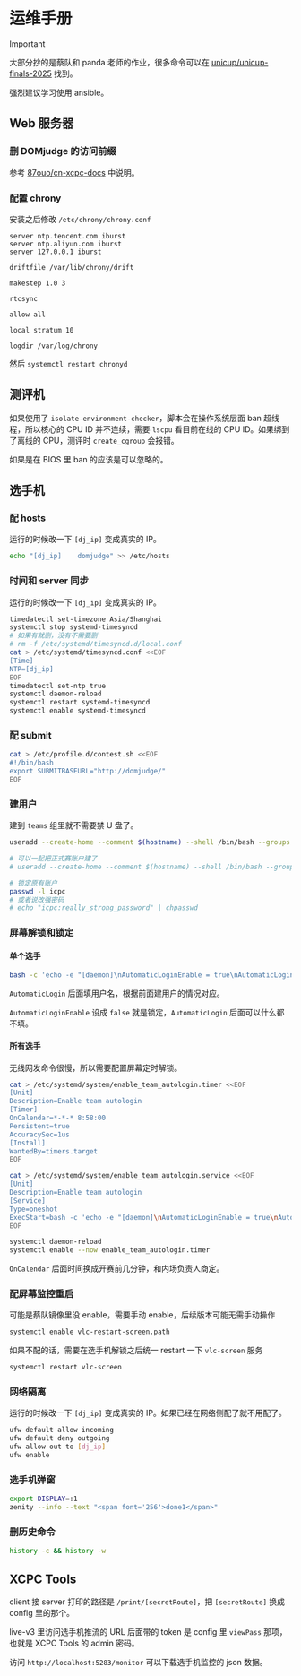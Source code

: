 # 运维手册

> [!IMPORTANT]
> 大部分抄的是蔡队和 panda 老师的作业，很多命令可以在 [unicup/unicup-finals-2025](https://github.com/unicup/unicup-finals-2025) 找到。
> 
> 强烈建议学习使用 ansible。

## Web 服务器

### 删 DOMjudge 的访问前缀

参考 [87ouo/cn-xcpc-docs](https://github.com/87ouo/cn-xcpc-docs/blob/master/DOMjudge_8.3.1%2BDebian_12.8%2BNGINX_1.22.1%2BPHP_8.2.24%2BPHP8.2-FPM.md#62-%E4%BF%AE%E6%94%B9%E9%85%8D%E7%BD%AE%E6%96%87%E4%BB%B6) 中说明。

### 配置 chrony

安装之后修改 `/etc/chrony/chrony.conf`

```text
server ntp.tencent.com iburst
server ntp.aliyun.com iburst
server 127.0.0.1 iburst

driftfile /var/lib/chrony/drift

makestep 1.0 3

rtcsync

allow all

local stratum 10

logdir /var/log/chrony
```

然后 `systemctl restart chronyd`

## 测评机

如果使用了 `isolate-environment-checker`，脚本会在操作系统层面 ban 超线程，所以核心的 CPU ID 并不连续，需要 `lscpu` 看目前在线的 CPU ID。如果绑到了离线的 CPU，测评时 `create_cgroup` 会报错。

如果是在 BIOS 里 ban 的应该是可以忽略的。

## 选手机

### 配 hosts

运行的时候改一下 `[dj_ip]` 变成真实的 IP。

```bash
echo "[dj_ip]    domjudge" >> /etc/hosts
```

### 时间和 server 同步

运行的时候改一下 `[dj_ip]` 变成真实的 IP。

```bash
timedatectl set-timezone Asia/Shanghai
systemctl stop systemd-timesyncd
# 如果有就删，没有不需要删
# rm -f /etc/systemd/timesyncd.d/local.conf
cat > /etc/systemd/timesyncd.conf <<EOF
[Time]
NTP=[dj_ip]
EOF
timedatectl set-ntp true
systemctl daemon-reload
systemctl restart systemd-timesyncd
systemctl enable systemd-timesyncd
```

### 配 submit

```bash
cat > /etc/profile.d/contest.sh <<EOF
#!/bin/bash
export SUBMITBASEURL="http://domjudge/"
EOF
```

### 建用户

建到 `teams` 组里就不需要禁 U 盘了。

```bash
useradd --create-home --comment $(hostname) --shell /bin/bash --groups teams --password "$(openssl passwd -6 some_strong_password)" team

# 可以一起把正式赛账户建了
# useradd --create-home --comment $(hostname) --shell /bin/bash --groups teams --password "$(openssl passwd -6 another_strong_password)" team2

# 锁定原有账户
passwd -l icpc
# 或者说改强密码
# echo "icpc:really_strong_password" | chpasswd
```

### 屏幕解锁和锁定

#### 单个选手

```bash
bash -c 'echo -e "[daemon]\nAutomaticLoginEnable = true\nAutomaticLogin = team\n[security]\n\n[xdmcp]\n\n[chooser]\n\n[debug]" > /etc/gdm3/custom.conf && sleep 1 && systemctl restart gdm3'
```

`AutomaticLogin` 后面填用户名，根据前面建用户的情况对应。

`AutomaticLoginEnable` 设成 `false` 就是锁定，`AutomaticLogin` 后面可以什么都不填。

#### 所有选手

无线网发命令很慢，所以需要配置屏幕定时解锁。

```bash
cat > /etc/systemd/system/enable_team_autologin.timer <<EOF
[Unit]
Description=Enable team autologin
[Timer]
OnCalendar=*-*-* 8:58:00
Persistent=true
AccuracySec=1us
[Install]
WantedBy=timers.target
EOF

cat > /etc/systemd/system/enable_team_autologin.service <<EOF
[Unit]
Description=Enable team autologin
[Service]
Type=oneshot
ExecStart=bash -c 'echo -e "[daemon]\nAutomaticLoginEnable = true\nAutomaticLogin = team\n[security]\n\n[xdmcp]\n\n[chooser]\n\n[debug]" > /etc/gdm3/custom.conf && sleep 1 && systemctl restart gdm3'
EOF

systemctl daemon-reload
systemctl enable --now enable_team_autologin.timer
```

`OnCalendar` 后面时间换成开赛前几分钟，和内场负责人商定。

### 配屏幕监控重启

可能是蔡队镜像里没 enable，需要手动 enable，后续版本可能无需手动操作

```bash
systemctl enable vlc-restart-screen.path
```

如果不配的话，需要在选手机解锁之后统一 restart 一下 `vlc-screen` 服务

```bash
systemctl restart vlc-screen
```

### 网络隔离

运行的时候改一下 `[dj_ip]` 变成真实的 IP。如果已经在网络侧配了就不用配了。

```bash
ufw default allow incoming
ufw default deny outgoing
ufw allow out to [dj_ip]
ufw enable
```

### 选手机弹窗

```bash
export DISPLAY=:1
zenity --info --text "<span font='256'>done1</span>"
```

### 删历史命令

```bash
history -c && history -w
```

## XCPC Tools

client 接 server 打印的路径是 `/print/[secretRoute]`，把 `[secretRoute]` 换成 config 里的那个。

live-v3 里访问选手机推流的 URL 后面带的 token 是 config 里 `viewPass` 那项，也就是 XCPC Tools 的 admin 密码。

访问 `http://localhost:5283/monitor` 可以下载选手机监控的 json 数据。
